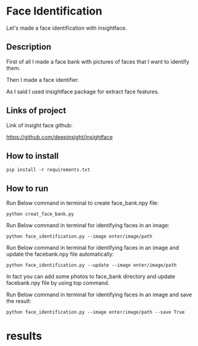 # Face Identification

Let's made a face identification with insightface.

## Description

First of all I made a face bank with pictures of faces that I want to identify them.

Then I made a face identifier.

As I said I used insightface package for extract face features.

## Links of project

Link of insight face github:

https://github.com/deepinsight/insightface

## How to install

```
pip install -r requirements.txt
```

##  How to run

Run Below command in terminal to create face_bank.npy file:

```
python creat_face_bank.py
```


Run Below command in terminal for identifying faces in an image:

```
python face_identification.py --image enter/image/path
```

Run Below command in terminal for identifying faces in an image and update the facebank.npy file automatically:

```
python face_identification.py --update --image enter/image/path
```
In fact you can add some photos to face_bank directory and update facebank.npy file by using top command.

Run Below command in terminal for identifying faces in an image and save the result:

```
python face_identification.py --image enter/image/path --save True
```
# results









